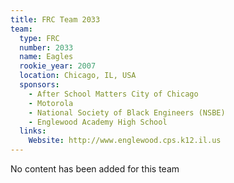 ```yaml
---
title: FRC Team 2033
team:
  type: FRC
  number: 2033
  name: Eagles
  rookie_year: 2007
  location: Chicago, IL, USA
  sponsors:
    - After School Matters City of Chicago
    - Motorola
    - National Society of Black Engineers (NSBE)
    - Englewood Academy High School
  links:
    Website: http://www.englewood.cps.k12.il.us
---
```

No content has been added for this team